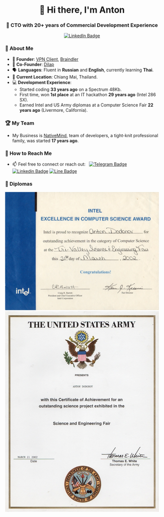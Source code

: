 <div id="header" align="center">
  <h1>👋 Hi there, I'm Anton</h1>
  <h3>🚀 CTO with 20+ years of Commercial Development Experience</h3>
  <p align="center">
  <a href="https://www.linkedin.com/in/anton-dodonov"><img src="https://img.shields.io/badge/LinkedIn-blue?style=for-the-badge&logo=linkedin&logoColor=white" alt="LinkedIn Badge"></a>
  </p>
</div>


### 🌟 **About Me**
- 🧠 **Founder**: [VPN Client](https://github.com/VPNclient), [Braindler](https://github.com/Braindler)
- 🤝 **Co-Founder**: [Dilap](https://xn--80ahmmv.xn--p1ai/proekt.html)
- 🗣️ **Languages**: Fluent in **Russian** and **English**, currently learning **Thai**.  
- 📍 **Current Location**: Chiang Mai, Thailand.
- 💻 **Development Experience**:  
  - Started coding **33 years ago** on a Spectrum 48Kb.  
  - First time, won **1st place** at an IT hackathon **29 years ago** (Intel 286 SX).  
  - Earned Intel and US Army diplomas at a Computer Science Fair **22 years ago** (Livermore, California). 
    
### 🏆 **My Team**
-  My Business is [NativeMind](https://github.com/NativeMindNet), team of developers, a tight-knit professional family, was started **17 years ago**.

### 💬 **How to Reach Me**
- 📫 Feel free to connect or reach out: &nbsp; [![Telegram Badge](https://img.shields.io/badge/-AntonDodonov-blue?style=flat&logo=Telegram&logoColor=white)](https://t.me/anton_ananta_shakti) [![Linkedin Badge](https://img.shields.io/badge/-anton--dodonov-blue?style=flat&logo=Linkedin&logoColor=white)](https://www.linkedin.com/in/anton-dodonov) [![Line Badge](https://img.shields.io/badge/-anantashakti-00C300?style=flat&logo=LINE&logoColor=white)](https://line.me/ti/p/~anantashakti)


### 🏅 Diplomas

![Intel](Intel.jpeg)
![US Army](USArmy.jpeg)
